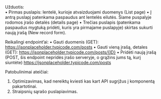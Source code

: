 Užduotis:	
•	Pirmas puslapis: lentelė, kurioje atvaizduojami duomenys (List page)
•	Į antrą puslapį patenkama paspaudus ant lentelės eilutės. Šiame puspalyje rodomos įrašo detalės (details page)
•	Trečias puslapis (patenkama paspaudus mygtuką pridėti, kuris yra pirmajame puslapyje) skirtas sukurti naują įrašą (New record form).

Reikalingi endpoint’ai:
•	Gauti duomenis (GET): https://jsonplaceholder.typicode.com/posts
•	Gauti vieną įrašą, detales (GET): https://jsonplaceholder.typicode.com/posts/{ID}
•	Pridėti naują įrašą (POST, šis endpoint nepridės įrašo serveryje, o grąžins jums tą, kurį siuntėte) https://jsonplaceholder.typicode.com/posts

Patobulinimai ateičiai:
1. Optimizavimas, kad nereiktų kviesti kas kart API sugrįžus į komponentą pakartotinai.
2. Straipsnių sąrašo puslapiavimas.

